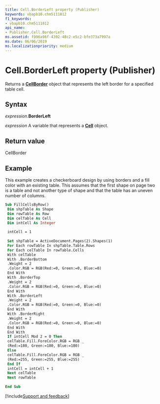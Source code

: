 ```yaml
---
title: Cell.BorderLeft property (Publisher)
keywords: vbapb10.chm5111812
f1_keywords:
- vbapb10.chm5111812
api_name:
- Publisher.Cell.BorderLeft
ms.assetid: f996a96f-4392-48c2-e5c2-bfe373a7997a
ms.date: 06/06/2019
ms.localizationpriority: medium
---
```



# Cell.BorderLeft property (Publisher)

Returns a **[CellBorder](Publisher.CellBorder.md)** object that represents the left border for a specified table cell.


## Syntax

_expression_.**BorderLeft**

_expression_ A variable that represents a **[Cell](Publisher.Cell.md)** object.


## Return value

CellBorder


## Example

This example creates a checkerboard design by using borders and a fill color with an existing table. This assumes that the first shape on page two is a table and not another type of shape and that the table has an uneven number of columns.

```vb
Sub FillCellsByRow() 
 Dim shpTable As Shape 
 Dim rowTable As Row 
 Dim celTable As Cell 
 Dim intCell As Integer 
 
 intCell = 1 
 
 Set shpTable = ActiveDocument.Pages(2).Shapes(1) 
 For Each rowTable In shpTable.Table.Rows 
 For Each celTable In rowTable.Cells 
 With celTable 
 With .BorderBottom 
 .Weight = 2 
 .Color.RGB = RGB(Red:=0, Green:=0, Blue:=0) 
 End With 
 With .BorderTop 
 .Weight = 2 
 .Color.RGB = RGB(Red:=0, Green:=0, Blue:=0) 
 End With 
 With .BorderLeft 
 .Weight = 2 
 .Color.RGB = RGB(Red:=0, Green:=0, Blue:=0) 
 End With 
 With .BorderRight 
 .Weight = 2 
 .Color.RGB = RGB(Red:=0, Green:=0, Blue:=0) 
 End With 
 End With 
 If intCell Mod 2 = 0 Then 
 celTable.Fill.ForeColor.RGB = RGB _ 
 (Red:=180, Green:=180, Blue:=180) 
 Else 
 celTable.Fill.ForeColor.RGB = RGB _ 
 (Red:=255, Green:=255, Blue:=255) 
 End If 
 intCell = intCell + 1 
 Next celTable 
 Next rowTable 
 
End Sub
```

[!include[Support and feedback](~/includes/feedback-boilerplate.md)]